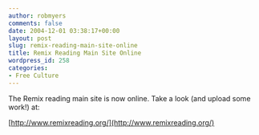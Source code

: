 ```yaml
---
author: robmyers
comments: false
date: 2004-12-01 03:38:17+00:00
layout: post
slug: remix-reading-main-site-online
title: Remix Reading Main Site Online
wordpress_id: 258
categories:
- Free Culture
---
```


The Remix reading main site is now online. Take a look (and upload some work!) at:  
  
[http://www.remixreading.org/](http://www.remixreading.org/)

  


